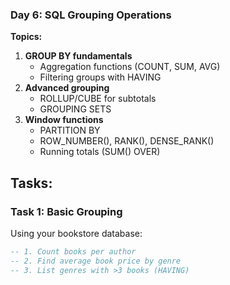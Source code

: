### Day 6: SQL Grouping Operations

**Topics:**

1. **GROUP BY fundamentals**
   - Aggregation functions (COUNT, SUM, AVG)
   - Filtering groups with HAVING
2. **Advanced grouping**
   - ROLLUP/CUBE for subtotals
   - GROUPING SETS
3. **Window functions**
   - PARTITION BY
   - ROW_NUMBER(), RANK(), DENSE_RANK()
   - Running totals (SUM() OVER)

## Tasks:

### Task 1: Basic Grouping

Using your bookstore database:

```sql
-- 1. Count books per author
-- 2. Find average book price by genre
-- 3. List genres with >3 books (HAVING)